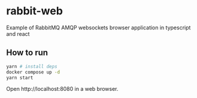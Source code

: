 # rabbit-web

Example of RabbitMQ AMQP websockets browser application in typescript and react

## How to run

```bash
yarn # install deps
docker compose up -d
yarn start
```

Open http://localhost:8080 in a web browser.
